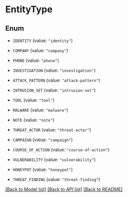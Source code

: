 # EntityType

## Enum


* `IDENTITY` (value: `"identity"`)

* `COMPANY` (value: `"company"`)

* `PHONE` (value: `"phone"`)

* `INVESTIGATION` (value: `"investigation"`)

* `ATTACK_PATTERN` (value: `"attack-pattern"`)

* `INTRUSION_SET` (value: `"intrusion-set"`)

* `TOOL` (value: `"tool"`)

* `MALWARE` (value: `"malware"`)

* `NOTE` (value: `"note"`)

* `THREAT_ACTOR` (value: `"threat-actor"`)

* `CAMPAIGN` (value: `"campaign"`)

* `COURSE_OF_ACTION` (value: `"course-of-action"`)

* `VULNERABILITY` (value: `"vulnerability"`)

* `HONEYPOT` (value: `"honeypot"`)

* `THREAT_FINDING` (value: `"threat-finding"`)


[[Back to Model list]](../README.md#documentation-for-models) [[Back to API list]](../README.md#documentation-for-api-endpoints) [[Back to README]](../README.md)


